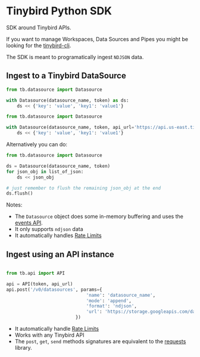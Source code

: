 # Tinybird Python SDK

SDK around Tinybird APIs.

If you want to manage Workspaces, Data Sources and Pipes you might be looking for the [tinybird-cli](https://pypi.org/project/tinybird-cli/).

The SDK is meant to programatically ingest `NDJSON` data.

## Ingest to a Tinybird DataSource

```python
from tb.datasource import Datasource

with Datasource(datasource_name, token) as ds:
    ds << {'key': 'value', 'key1': 'value1'}
```

```python
from tb.datasource import Datasource

with Datasource(datasource_name, token, api_url='https://api.us-east.tinybird.co') as ds:
    ds << {'key': 'value', 'key1': 'value1'}
```

Alternatively you can do:

```python
from tb.datasource import Datasource

ds = Datasource(datasource_name, token)
for json_obj in list_of_json:
    ds << json_obj

# just remember to flush the remaining json_obj at the end
ds.flush()
```

Notes:
- The `Datasource` object does some in-memory buffering and uses the [events API](https://docs.tinybird.co/api-reference/datasource-api.html#post-v0-events). 
- It only supports `ndjson` data
- It automatically handles [Rate Limits](https://docs.tinybird.co/api-reference/api-reference.html#limits)

## Ingest using an API instance

```python

from tb.api import API

api = API(token, api_url)
api.post('/v0/datasources', params={
                              'name': 'datasource_name',
                              'mode': 'append',
                              'format': 'ndjson',
                              'url': 'https://storage.googleapis.com/davidm-wadus/events.ndjson',
                          })
```

- It automatically handle [Rate Limits](https://docs.tinybird.co/api-reference/api-reference.html#limits)
- Works with any Tinybird API
- The `post`, `get`, `send` methods signatures are equivalent to the [requests](https://docs.python-requests.org/en/latest/) library.
